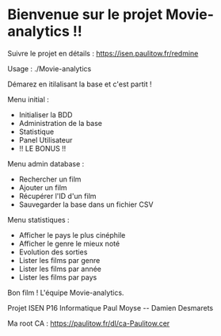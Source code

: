 # Bienvenue sur le projet Movie-analytics !!

Suivre le projet en détails : https://isen.paulitow.fr/redmine

Usage : ./Movie-analytics

Démarez en itilalisant la base et c'est partit ! 

Menu initial :
- Initialiser la BDD
- Administration de la base
- Statistique
- Panel Utilisateur
- !! LE BONUS !!

Menu admin database :
- Rechercher un film
- Ajouter un film
- Récupérer l'ID d'un film
- Sauvegarder la base dans un fichier CSV

Menu statistiques : 
- Afficher le pays le plus cinéphile
- Afficher le genre le mieux noté
- Evolution des sorties
- Lister les films par genre
- Lister les films par année
- Lister les films par pays


Bon film !
L'équipe Movie-analytics.

Projet ISEN P16 Informatique
Paul Moyse -- Damien Desmarets

Ma root CA : https://paulitow.fr/dl/ca-Paulitow.cer
